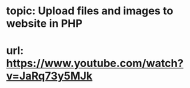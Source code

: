# topic:  Upload files and images to website in PHP
#   url:  https://www.youtube.com/watch?v=JaRq73y5MJk
